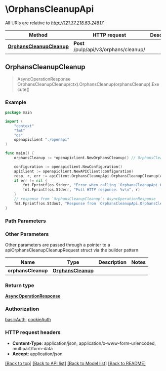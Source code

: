 # \OrphansCleanupApi

All URIs are relative to *http://121.37.218.63:24817*

Method | HTTP request | Description
------------- | ------------- | -------------
[**OrphansCleanupCleanup**](OrphansCleanupApi.md#OrphansCleanupCleanup) | **Post** /pulp/api/v3/orphans/cleanup/ | 



## OrphansCleanupCleanup

> AsyncOperationResponse OrphansCleanupCleanup(ctx).OrphansCleanup(orphansCleanup).Execute()





### Example

```go
package main

import (
    "context"
    "fmt"
    "os"
    openapiclient "./openapi"
)

func main() {
    orphansCleanup := *openapiclient.NewOrphansCleanup() // OrphansCleanup | 

    configuration := openapiclient.NewConfiguration()
    apiClient := openapiclient.NewAPIClient(configuration)
    resp, r, err := apiClient.OrphansCleanupApi.OrphansCleanupCleanup(context.Background()).OrphansCleanup(orphansCleanup).Execute()
    if err != nil {
        fmt.Fprintf(os.Stderr, "Error when calling `OrphansCleanupApi.OrphansCleanupCleanup``: %v\n", err)
        fmt.Fprintf(os.Stderr, "Full HTTP response: %v\n", r)
    }
    // response from `OrphansCleanupCleanup`: AsyncOperationResponse
    fmt.Fprintf(os.Stdout, "Response from `OrphansCleanupApi.OrphansCleanupCleanup`: %v\n", resp)
}
```

### Path Parameters



### Other Parameters

Other parameters are passed through a pointer to a apiOrphansCleanupCleanupRequest struct via the builder pattern


Name | Type | Description  | Notes
------------- | ------------- | ------------- | -------------
 **orphansCleanup** | [**OrphansCleanup**](OrphansCleanup.md) |  | 

### Return type

[**AsyncOperationResponse**](AsyncOperationResponse.md)

### Authorization

[basicAuth](../README.md#basicAuth), [cookieAuth](../README.md#cookieAuth)

### HTTP request headers

- **Content-Type**: application/json, application/x-www-form-urlencoded, multipart/form-data
- **Accept**: application/json

[[Back to top]](#) [[Back to API list]](../README.md#documentation-for-api-endpoints)
[[Back to Model list]](../README.md#documentation-for-models)
[[Back to README]](../README.md)

